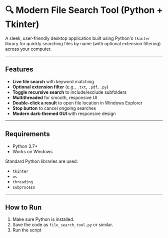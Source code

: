 # 🔍 Modern File Search Tool (Python + Tkinter)

A sleek, user-friendly desktop application built using Python's `tkinter` library for quickly searching files by name (with optional extension filtering) across your computer.

---

## Features

- **Live file search** with keyword matching
- **Optional extension filter** (e.g., `.txt`, `.pdf`, `.py`)
- **Toggle recursive search** to include/exclude subfolders
- **Multithreaded** for smooth, responsive UI
- **Double-click a result** to open file location in Windows Explorer
- **Stop button** to cancel ongoing searches
- **Modern dark-themed GUI** with responsive design

---

## Requirements

- Python 3.7+
- Works on Windows

Standard Python libraries are used:
- `tkinter`
- `os`
- `threading`
- `subprocess`

---

## How to Run

1. Make sure Python is installed.
2. Save the code as `file_search_tool.py` or similar.
3. Run the script

